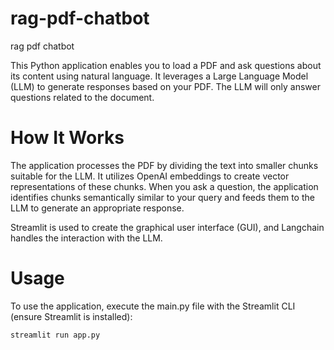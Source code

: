 # rag-pdf-chatbot
rag pdf chatbot


This Python application enables you to load a PDF and ask questions about its content using natural language. It leverages a Large Language Model (LLM) to generate responses based on your PDF. The LLM will only answer questions related to the document.

# How It Works
The application processes the PDF by dividing the text into smaller chunks suitable for the LLM. It utilizes OpenAI embeddings to create vector representations of these chunks. When you ask a question, the application identifies chunks semantically similar to your query and feeds them to the LLM to generate an appropriate response.

Streamlit is used to create the graphical user interface (GUI), and Langchain handles the interaction with the LLM.

# Usage
To use the application, execute the main.py file with the Streamlit CLI (ensure Streamlit is installed):

```bash
streamlit run app.py

